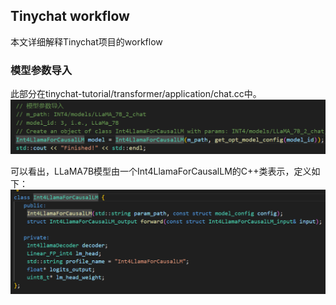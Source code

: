 ## Tinychat workflow

本文详细解释Tinychat项目的workflow

### 模型参数导入
此部分在tinychat-tutorial/transformer/application/chat.cc中。
![alt text](image.png)

可以看出，LLaMA7B模型由一个Int4LlamaForCausalLM的C++类表示，定义如下：
![alt text](image-1.png)


